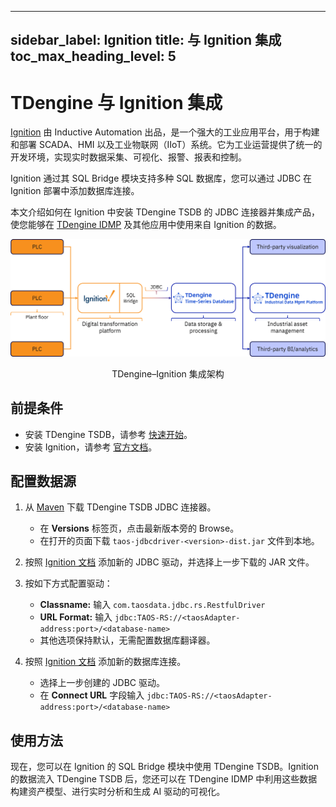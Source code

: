 <!-- filepath: 02-Ignition.md -->
---
sidebar_label: Ignition
title: 与 Ignition 集成
toc_max_heading_level: 5
---

# TDengine 与 Ignition 集成

[Ignition](https://inductiveautomation.com/ignition/) 由 Inductive Automation 出品，是一个强大的工业应用平台，用于构建和部署 SCADA、HMI 以及工业物联网（IIoT）系统。它为工业运营提供了统一的开发环境，实现实时数据采集、可视化、报警、报表和控制。

Ignition 通过其 SQL Bridge 模块支持多种 SQL 数据库，您可以通过 JDBC 在 Ignition 部署中添加数据库连接。

本文介绍如何在 Ignition 中安装 TDengine TSDB 的 JDBC 连接器并集成产品，使您能够在 [TDengine IDMP](https://www.taosdata.com/idmp) 及其他应用中使用来自 Ignition 的数据。

![](img/ignition-01.webp)

<center>TDengine–Ignition 集成架构</center>

## 前提条件

*   安装 TDengine TSDB，请参考 [快速开始](https://docs.taosdata.com/get-started/)。
*   安装 Ignition，请参考 [官方文档](https://www.docs.inductiveautomation.com/)。

## 配置数据源

1.  从 [Maven](https://central.sonatype.com/artifact/com.taosdata.jdbc/taos-jdbcdriver) 下载 TDengine TSDB JDBC 连接器。  
    - 在 **Versions** 标签页，点击最新版本旁的 Browse。  
    - 在打开的页面下载 `taos-jdbcdriver-<version>-dist.jar` 文件到本地。
    
2.  按照 [Ignition 文档](https://www.docs.inductiveautomation.com/docs/8.1/platform/database-connections/connecting-to-databases/jdbc-drivers-and-translators#add-a-new-jdbc-driver) 添加新的 JDBC 驱动，并选择上一步下载的 JAR 文件。
    
3.  按如下方式配置驱动：  
    - **Classname:** 输入 `com.taosdata.jdbc.rs.RestfulDriver`  
    - **URL Format:** 输入 `jdbc:TAOS-RS://<taosAdapter-address:port>/<database-name>`  
    - 其他选项保持默认，无需配置数据库翻译器。
    
4.  按照 [Ignition 文档](https://www.docs.inductiveautomation.com/docs/8.1/platform/database-connections/connecting-to-databases#add-a-database-connection) 添加新的数据库连接。  
    - 选择上一步创建的 JDBC 驱动。  
    - 在 **Connect URL** 字段输入 `jdbc:TAOS-RS://<taosAdapter-address:port>/<database-name>`
    
## 使用方法

现在，您可以在 Ignition 的 SQL Bridge 模块中使用 TDengine TSDB。Ignition 的数据流入 TDengine TSDB 后，您还可以在 TDengine IDMP 中利用这些数据构建资产模型、进行实时分析和生成 AI 驱动的可视化。